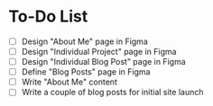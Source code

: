 # To-Do List

- [ ] Design "About Me" page in Figma
- [ ] Design "Individual Project" page in Figma
- [ ] Design "Individual Blog Post" page in Figma
- [ ] Define "Blog Posts" page in Figma
- [ ] Write "About Me" content
- [ ] Write a couple of blog posts for initial site launch
